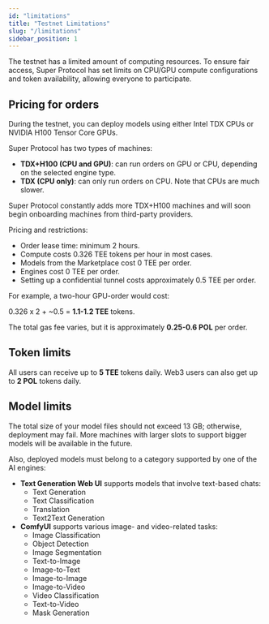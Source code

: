 ```yaml
---
id: "limitations"
title: "Testnet Limitations"
slug: "/limitations"
sidebar_position: 1
---
```


The testnet has a limited amount of computing resources. To ensure fair access, Super Protocol has set limits on CPU/GPU compute configurations and token availability, allowing everyone to participate.

## Pricing for orders

During the testnet, you can deploy models using either Intel TDX CPUs or NVIDIA H100 Tensor Core GPUs.

Super Protocol has two types of machines:

- **TDX+H100 (CPU and GPU)**: can run orders on GPU or CPU, depending on the selected engine type.
- **TDX (CPU only)**: can only run orders on CPU. Note that CPUs are much slower.

Super Protocol constantly adds more TDX+H100 machines and will soon begin onboarding machines from third-party providers.

Pricing and restrictions:

- Order lease time: minimum 2 hours.
- Compute costs 0.326 TEE tokens per hour in most cases.
- Models from the Marketplace cost 0 TEE per order.
- Engines cost 0 TEE per order.
- Setting up a confidential tunnel costs approximately 0.5 TEE per order.

For example, a two-hour GPU-order would cost:

0.326 x 2 + ~0.5 = **1.1-1.2 TEE** tokens.

The total gas fee varies, but it is approximately **0.25-0.6 POL** per order.

## Token limits

All users can receive up to **5 TEE** tokens daily. Web3 users can also get up to **2 POL** tokens daily.

## Model limits

The total size of your model files should not exceed 13 GB; otherwise, deployment may fail. More machines with larger slots to support bigger models will be available in the future.

Also, deployed models must belong to a category supported by one of the AI engines:

- **Text Generation Web UI** supports models that involve text-based chats:
  + Text Generation
  + Text Classification
  + Translation
  + Text2Text Generation
- **ComfyUI** supports various image- and video-related tasks:
  + Image Classification
  + Object Detection
  + Image Segmentation
  + Text-to-Image
  + Image-to-Text
  + Image-to-Image
  + Image-to-Video
  + Video Classification
  + Text-to-Video
  + Mask Generation